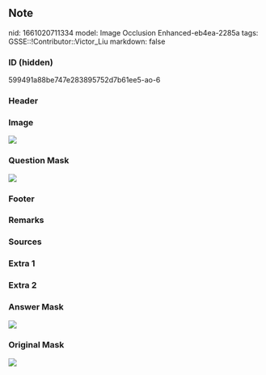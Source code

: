 ## Note
nid: 1661020711334
model: Image Occlusion Enhanced-eb4ea-2285a
tags: GSSE::!Contributor::Victor_Liu
markdown: false

### ID (hidden)
599491a88be747e283895752d7b61ee5-ao-6

### Header


### Image
<img src="tmp8qbv8a3m.png">

### Question Mask
<img src="599491a88be747e283895752d7b61ee5-ao-6-Q.svg">

### Footer


### Remarks


### Sources


### Extra 1


### Extra 2


### Answer Mask
<img src="599491a88be747e283895752d7b61ee5-ao-6-A.svg">

### Original Mask
<img src="599491a88be747e283895752d7b61ee5-ao-O.svg">
